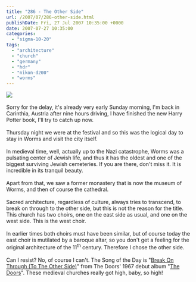 ```yaml
---
title: "286 - The Other Side"
url: /2007/07/286-other-side.html
publishDate: Fri, 27 Jul 2007 10:35:00 +0000
date: 2007-07-27 10:35:00
categories: 
  - "sigma-10-20"
tags: 
  - "architecture"
  - "church"
  - "germany"
  - "hdr"
  - "nikon-d200"
  - "worms"
---
```

<a href="https://d25zfm9zpd7gm5.cloudfront.net/1200x1200/2007/20070726_130232_ps.jpg"><img src="https://d25zfm9zpd7gm5.cloudfront.net/0600x0600/2007/20070726_130232_ps.jpg"/></a><br/><br/>Sorry for the delay, it's already very early Sunday morning, I'm back in Carinthia, Austria after nine hours driving, I have finished the new Harry Potter book, I'll try to catch up now.<br/><br/>Thursday night we were at the festival and so this was the logical day to stay in Worms and visit the city itself.<br/><br/>In medieval time, well, actually up to the Nazi catastrophe, Worms was a pulsating center of Jewish life, and thus it has the oldest and one of the biggest surviving Jewish cemeteries. If you are there, don't miss it. It is incredible in its tranquil beauty.<br/><br/>Apart from that, we saw a former monastery that is now the museum of Worms, and then of course the cathedral.<br/><br/>Sacred architecture, regardless of culture, always tries to transcend, to break on through to the other side, but this is not the reason for the title. This church has two choirs, one on the east side as usual, and one on the west side. This is the west choir.<br/><br/>In earlier times both choirs must have been similar, but of course today the east choir is mutilated by a baroque altar, so you don't get a feeling for the original architecture of the 11<sup>th</sup> century. Therefore I chose the other side.<br/><br/>Can I resist? No, of course I can't. The Song of the Day is "<a href="http://www.lyricsfreak.com/d/doors/break+on+through+2_20042628.html" target="_blank">Break On Through (To The Other Side)</a>" from The Doors' 1967 debut album "<a href="http://www.amazon.com/Doors/dp/B000MCIBE8" target="_blank">The Doors</a>". These medieval churches really got high, baby, so high!
